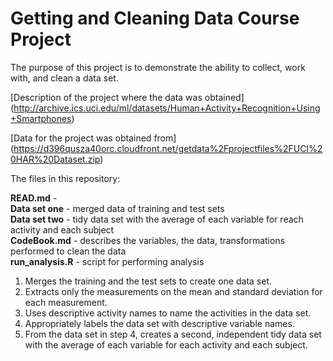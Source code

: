 # Getting and Cleaning Data Course Project

The purpose of this project is to demonstrate the ability to collect, work with, and clean a data set.

[Description of the project where the data was obtained] (http://archive.ics.uci.edu/ml/datasets/Human+Activity+Recognition+Using+Smartphones)

[Data for the project was obtained from] (https://d396qusza40orc.cloudfront.net/getdata%2Fprojectfiles%2FUCI%20HAR%20Dataset.zip)

The files in this repository:

**READ.md** -   
**Data set one** - merged data of training and test sets  
**Data set two** - tidy data set with the average of each variable for reach activity and each subject  
**CodeBook.md** - describes the variables, the data, transformations performed to clean the data  
**run_analysis.R** - script for performing analysis  

1. Merges the training and the test sets to create one data set.  
2. Extracts only the measurements on the mean and standard deviation for each measurement.  
3. Uses descriptive activity names to name the activities in the data set.  
4. Appropriately labels the data set with descriptive variable names.  
5. From the data set in step 4, creates a second, independent tidy data set with the average of each variable for each activity and each subject.  


